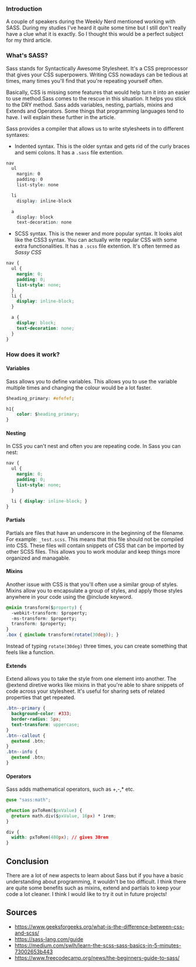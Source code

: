 ### Introduction
A couple of speakers during the Weekly Nerd mentioned working with SASS. During my studies I've heard it quite some time but I still don't really have a clue what it is exactly. So I thought this would be a perfect subject for my third article.

### What's SASS?
Sass stands for Syntactically Awesome Stylesheet. It's a CSS preprocessor that gives your CSS superpowers. 
Writing CSS nowadays can be tedious at times, many times you'll find that you're repeating yourself often.

Basically, CSS is missing some features that would help turn it into an easier to use method.Sass comes to the rescue in this situation. It helps you stick to the DRY method. Sass adds variables, nesting, partials, mixins and Extends and Operators. Some things that programming languages tend to have. I will explain these further in the article.

Sass provides a compiler that allows us to write stylesheets in to different syntaxes:
* Indented syntax. This is the older syntax and gets rid of the curly braces and semi colons. It has a `.sass` file extention.

```css
nav
  ul
    margin: 0
    padding: 0
    list-style: none

  li
    display: inline-block

  a
    display: block
    text-decoration: none

```

* SCSS syntax. This is the newer and more popular syntax. It looks alot like the CSS3 syntax. You can actually write regular CSS with some extra functionalities. It has a `.scss` file extention. It's often termed as _Sassy CSS_
```css
nav {
  ul {
    margin: 0;
    padding: 0;
    list-style: none;
  }
  li {
    display: inline-block;
  }

  a {
    display: block;
    text-decoration: none;
  }
}
```

### How does it work?

#### Variables
Sass allows you to define variables. This allows you to use the variable multiple times and changing the colour would be a lot faster.
```css
$heading_primary: #efefef;

h1{
    color: $heading_primary;
}
```
#### Nesting
In CSS you can't nest and often you are repeating code. In Sass you can nest:
```css
nav {
  ul {
    margin: 0;
    padding: 0;
    list-style: none;
  }

  li { display: inline-block; }
}
```
#### Partials
Partials are files that have an underscore in the beginning of the filename. For example: `_test.scss`. This means that this file should not be compiled into CSS. These files will contain snippets of CSS that can be imported by other SCSS files. 
This allows you to work modular and keep things more organized and managable.

#### Mixins
Another  issue with CSS is that you'll often use a similar group of styles. Mixins allow you to encapsulate a group of styles, and apply those styles anywhere in your code using the @include keyword.

```css
@mixin transform($property) {
  -webkit-transform: $property;
  -ms-transform: $property;
  transform: $property;
}
.box { @include transform(rotate(30deg)); }
```

Instead of typing `rotate(30deg)` three times, you can create something that feels like a function.

#### Extends
Extend allows you to take the style from one element into another. The @extend diretive works like mixins in that you're able to share snippets of code across your stylesheet. It's useful for sharing sets of related properties that get repeated.

```css
.btn--primary {
  background-color: #333;
  border-radius: 5px;
  text-transform: uppercase;
}
.btn--callout {
  @extend .btn;
}
.btn--info {
  @extend .btn;
}
```
#### Operators
Sass adds mathematical operators, such as +,-,* etc.

```css
@use "sass:math";

@function pxToRem($pxValue) {
  @return math.div($pxValue, 16px) * 1rem;
}

div {
  width: pxToRem(480px); // gives 30rem
}
```


## Conclusion
There are a lot of new aspects to learn about Sass but if you have a basic understanding about programming, it wouldn't be too difficult. I think there are quite some benefits such as mixins, extend and partials to keep your code a lot cleaner.  I think I would like to try it out in future projects!

## Sources
* https://www.geeksforgeeks.org/what-is-the-difference-between-css-and-scss/
* https://sass-lang.com/guide
* https://medium.com/swlh/learn-the-scss-sass-basics-in-5-minutes-73002653b443
* https://www.freecodecamp.org/news/the-beginners-guide-to-sass/
